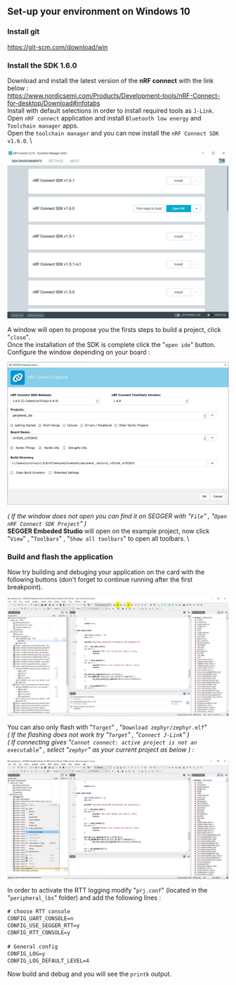 ## Set-up your environment on Windows 10
### Install git
https://git-scm.com/download/win
### Install the SDK 1.6.0
Download and install the latest version of the __nRF connect__ with the link below : \
https://www.nordicsemi.com/Products/Development-tools/nRF-Connect-for-desktop/Download#infotabs \
Install with default selections in order to install required tools as `J-Link`.
Open `nRF connect` application and install `Bluetooth low energy` and `Toolchain manager` apps. \
Open the `toolchain manager` and you can now install the `nRF Connect SDK v1.6.0`. \

<p align="center">
    <img src="medias/tutorial_install_sdk.jpg" alt="Installation of the SDK" width="600" />
</p>

A window will open to propose you the firsts steps to build a project, click "`close`". \
Once the installation of the SDK is complete click the "`open ide`" button. \
Configure the window depending on your board :

<p align="center">
    <img src="medias/tutorial_open_ide.jpg" alt="Opening the IDE" width="600" />
</p>

_( If the window does not open you can find it on SEGGER with "`File`" , "`Open nRF Connect SDK Project`" )_ \
__SEGGER Embeded Studio__ will open on the example project, now click "`View`" , "`Toolbars`" , "`Show all toolbars`" to open all toolbars. \

### Build and flash the application

Now try building and debuging your application on the card with the following buttons (don't forget to continue running after the first breakpoint).

<p align="center">
    <img src="medias/tutorial_compiler.jpg" alt="Compile and debug buttons" width="600" />
</p>

You can also only flash with "`Target`" , "`Download zephyr/zephyr.elf`" \
_( If the flashing does not work try "`Target`" , "`Connect J-Link`" )_ \
_( If connecting gives "`Cannot connect: active project is not an executable`" , select "`zephyr`" as your current project as below ) :_

<p align="center">
    <img src="medias/tutorial_select_project.jpg" alt="Select current project" width="600" />
</p>

In order to activate the RTT logging modify "`prj.conf`" (located in the "`peripheral_lbs`" folder) and add the following lines :

```
# choose RTT console
CONFIG_UART_CONSOLE=n
CONFIG_USE_SEGGER_RTT=y
CONFIG_RTT_CONSOLE=y

# General config
CONFIG_LOG=y
CONFIG_LOG_DEFAULT_LEVEL=4
```

Now build and debug and you will see the `printk` output.

